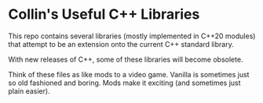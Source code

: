 # Collin's Useful C++ Libraries

This repo contains several libraries (mostly implemented in C++20 modules) that attempt to be an extension onto the current C++ standard library.

With new releases of C++, some of these libraries will become obsolete.

Think of these files as like mods to a video game. Vanilla is sometimes just so old fashioned and boring. Mods make it exciting (and sometimes just plain easier).